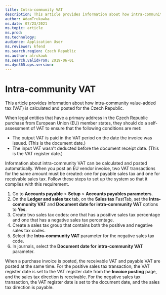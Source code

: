 ```yaml
---
title: Intra-community VAT
description: This article provides information about how intra-community value-added tax (VAT) is calculated and posted for the Czech Republic.
author: AdamTrukawka
ms.date: 07/23/2021
ms.topic: article
ms.prod: 
ms.technology: 
audience: Application User
ms.reviewer: kfend
ms.search.region: Czech Republic
ms.author: atrukawk
ms.search.validFrom: 2019-06-01
ms.dyn365.ops.version: 
---
```


# Intra-community VAT

This article provides information about how intra-community value-added tax (VAT) is calculated and posted for the Czech Republic.

When legal entities that have a primary address in the Czech Republic purchase from European Union (EU) member states, they should do a self-assessment of VAT to ensure that the following conditions are met:

- The output VAT is paid in the VAT period on the date the invoice was issued. (This is the document date.)
- The input VAT wasn't deducted before the document receipt date. (This is the VAT register date.)

Information about intra-community VAT can be calculated and posted automatically. When you post an EU vendor invoice, two VAT transactions for the same amount must be created: one for payable sales tax and one for receivable sales tax. Follow these steps to set up the system so that it complies with this requirement.

1. Go to **Accounts payable** \> **Setup** \> **Accounts payables parameters**.
2. On the **Ledger and sales tax** tab, on the **Sales tax** FastTab, set the **Intra-community VAT** and **Document date for intra-community VAT** options to **Yes**.
3. Create two sales tax codes: one that has a positive sales tax percentage and one that has a negative sales tax percentage.
4. Create a sales tax group that contains both the positive and negative sales tax codes.
5. Select the **Intra-community VAT** parameter for the negative sales tax code.
6. In journals, select the **Document date for intra-community VAT** parameter.

When a purchase invoice is posted, the receivable VAT and payable VAT are posted at the same time. For the positive sales tax transaction, the VAT register date is set to the VAT register date from the **Invoice posting** page, and the sales tax direction is receivable. For the negative sales tax transaction, the VAT register date is set to the document date, and the sales tax direction is payable.
